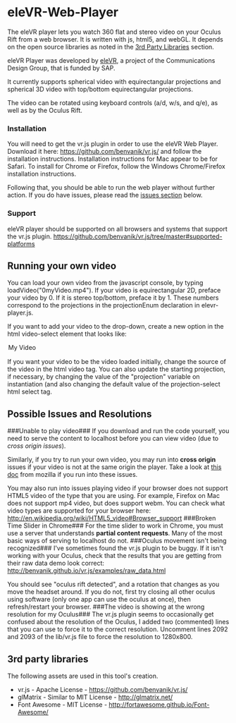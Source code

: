 eleVR-Web-Player
================

The eleVR player lets you watch 360 flat and stereo video on your Oculus Rift from a web browser. It is written with js, html5, and webGL. It depends on the open source libraries as noted in the [3rd Party Libraries](https://github.com/hawksley/eleVR-Web-Player/blob/master/README.md#3rd-party-libraries) section.

eleVR Player was developed by [eleVR](http://eleVR.com), a project of the Communications Design Group, that is funded by SAP.

It currently supports spherical video with equirectangular projections and spherical 3D video with top/bottom equirectangular projections.

The video can be rotated using keyboard controls  (a/d, w/s, and q/e), as well as by the Oculus Rift.

### Installation ###
You will need to get the vr.js plugin in order to use the eleVR Web Player.
Download it here: https://github.com/benvanik/vr.js/ and follow the installation instructions. Installation instructions for Mac appear to be for Safari. To install for Chrome or Firefox, follow the Windows Chrome/Firefox installation instructions.

Following that, you should be able to run the web player without further action. If you do have issues, please read the [issues section](https://github.com/hawksley/eleVR-Web-Player/blob/master/README.md#possible-issues-and-resolutions) below.

### Support ###
eleVR player should be supported on all browsers and systems that support the vr.js plugin.
https://github.com/benvanik/vr.js/tree/master#supported-platforms

## Running your own video ##
You can load your own video from the javascript console, by typing loadVideo("0myVideo.mp4"). If your video is equirectangular 2D, preface your video by 0. If it is stereo top/bottom, preface it by 1. These numbers correspond to the projections in the projectionEnum declaration in elevr-player.js.

If you want to add your video to the drop-down, create a new option in the html video-select element that looks like:
<option value="0myVideo.mp4">My Video</option>

If you want your video to be the video loaded initially, change the source of the video in the html video tag. You can also update the starting projection, if necessary, by changing the value of the "projection" variable on instantiation (and also changing the default value of the projection-select html select tag.

## Possible Issues and Resolutions ##
###Unable to play video###
If you download and run the code yourself, you need to serve the content to localhost before you can view video (due to _cross origin issues_). 

Similarly, if you try to run your own video, you may run into __cross origin__ issues if your video is not at the same origin the player. Take a look at [this doc](https://developer.mozilla.org/en-US/docs/Web/WebGL/Cross-Domain_Textures) from mozilla if you run into these issues.

You may also run into issues playing video if your browser does not support HTML5 video of the type that you are using. For example, Firefox on Mac does not support mp4 video, but does support webm. You can check what video types are supported for your browser here: http://en.wikipedia.org/wiki/HTML5_video#Browser_support
###Broken Time Slider in Chrome###
For the time slider to work in Chrome, you must use a server that understands __partial content requests__. Many of the most basic ways of serving to localhost do not.
###Oculus movement isn't being recognized###
I've sometimes found the vr.js plugin to be buggy. If it isn't working with your Oculus, check that the results that you are getting from their raw data demo look correct: http://benvanik.github.io/vr.js/examples/raw_data.html

You should see "oculus rift detected", and a rotation that changes as you move the headset around. If you do not, first try closing all other oculus using software (only one app can use the oculus at once), then refresh/restart your browser.
###The video is showing at the wrong resolution for my Oculus###
The vr.js plugin seems to occasionally get confused about the resolution of the Oculus, I added two (commented) lines that you can use to force it to the correct resolution. Uncomment lines 2092 and 2093 of the lib/vr.js file to force the resolution to 1280x800. 

## 3rd party libraries ##
The following assets are used in this tool's creation.

- vr.js - Apache License - https://github.com/benvanik/vr.js/
- glMatrix - Similar to MIT License - http://glmatrix.net/
- Font Awesome - MIT License - http://fortawesome.github.io/Font-Awesome/
